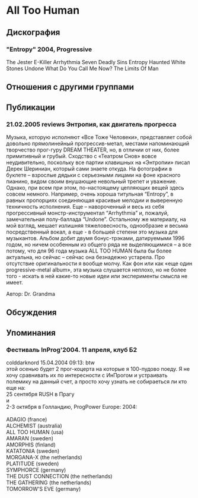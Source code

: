 # All Too Human



## Дискография

### "Entropy" 2004, Progressive

The Jester
E-Killer
Arrhythmia
Seven Deadly Sins
Entropy
Haunted
White Stones
Undone
What Do You Call Me Now?
The Limits Of Man


## Отношения с другими группами


## Публикации

### 21.02.2005 reviews Энтропия, как двигатель прогресса

<P>Музыка, которую исполняют «Все Тоже Человеки», представляет собой довольно прямолинейный прогрессив-метал, местами напоминающий творчество прог-гуру DREAM THEATER, но, в отличии от них, более примитивный и грубый. Сходство с «Театром Снов» вовсе неудивительно, поскольку все партии клавишных на «Энтропии» писал Дерек Шериниан, который сами знаете откуда. На фотографии в буклете – взрослые дядьки с серьезными лицами на фоне красного пианино, видом своим внушающие невольный трепет и уважение. Однако, при всем при этом, по-настоящему цепляющих вещей здесь совсем немного. Например, очень хороша титульная “Entropy”, в равных пропорциях соединяющая красивые мелодии и выверенную техничность исполнения. Еще – навороченный и весь из себя прогрессивный монстр-инструментал “Arrhythmia” и, пожалуй, замечательная полу-баллада “Undone”. Остальному же материалу, на мой взгляд, мешает излишняя тяжеловесность, однообразие и весьма посредственный вокал, а еще - в большей степени это музыка для музыкантов. Альбом добит двумя бонус-трэками, датируемыми 1996 годом, но ничем особенным из общего ряда не выделяющимися – а все потому, что для 96 года музыка ALL TOO HUMAN была бы более актуальна, но сейчас – сейчас она безнадежно устарела. Про отсутствие оригинальности я вообще молчу. Как фон или как «еще один progressive-metal album», эта музыка слушается неплохо, но не более того - искать в ней какие-то новые идеи или эксперименты смысла не имеет.</P>
Автор: Dr. Grandma


## Обсуждения


## Упоминания

### Фестиваль InProg'2004. 11 апреля, клуб Б2

colddarknord 15.04.2004 09:13:
btw<BR>этой осенью будет 2 прог-коцерта на которые я 100-пудово поеду. Я не хочу сравнивать их по интересности с ИнПрогом и устраивать полемику на данный счет, а просто хочу узнать не собираеться ли кто еще на:<BR>25 сентября RUSH в Прагу<BR>и <BR>2-3 октября в Голландию, ProgPower Europe: 2004:<BR><BR>ADAGIO (france)<BR>ALCHEMIST (australia) <BR>ALL TOO HUMAN (usa) <BR>AMARAN (sweden) <BR>AMORPHIS (finland) <BR>KATATONIA (sweden) <BR>MORGANA-X (the netherlands) <BR>PLATITUDE (sweden) <BR>SYMPHORCE (germany) <BR>THE DUST CONNECTION (the netherlands) <BR>THE GATHERING (the netherlands) <BR>TOMORROW'S EVE (germany) 

